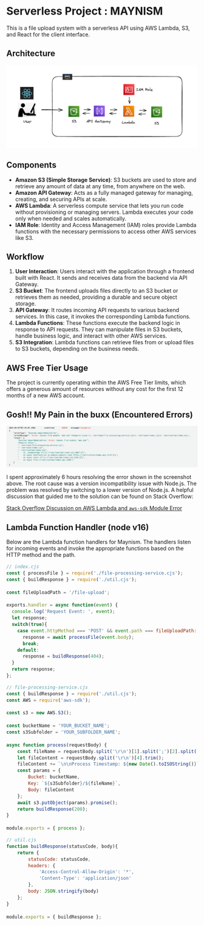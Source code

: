 # Serverless Project : MAYNISM
This is a file upload system with a serverless API using AWS Lambda, S3, and React for the client interface.

## Architecture
![Serverless Architecture Diagram](https://github.com/MayHyeyeonKim/maynism/blob/main/file-upload-system/images/serverless_architecture.png)


## Components
- **Amazon S3 (Simple Storage Service)**: S3 buckets are used to store and retrieve any amount of data at any time, from anywhere on the web.
- **Amazon API Gateway**: Acts as a fully managed gateway for managing, creating, and securing APIs at scale.
- **AWS Lambda**: A serverless compute service that lets you run code without provisioning or managing servers. Lambda executes your code only when needed and scales automatically.
- **IAM Role**: Identity and Access Management (IAM) roles provide Lambda functions with the necessary permissions to access other AWS services like S3.

## Workflow
1. **User Interaction**: Users interact with the application through a frontend built with React. It sends and receives data from the backend via API Gateway.
2. **S3 Bucket**: The frontend uploads files directly to an S3 bucket or retrieves them as needed, providing a durable and secure object storage.
3. **API Gateway**: It routes incoming API requests to various backend services. In this case, it invokes the corresponding Lambda functions.
4. **Lambda Functions**: These functions execute the backend logic in response to API requests. They can manipulate files in S3 buckets, handle business logic, and interact with other AWS services.
5. **S3 Integration**: Lambda functions can retrieve files from or upload files to S3 buckets, depending on the business needs.

## AWS Free Tier Usage
The project is currently operating within the AWS Free Tier limits, which offers a generous amount of resources without any cost for the first 12 months of a new AWS account.

## Gosh!! My Pain in the buxx (Encountered Errors)

![Error-CloudWatch](https://github.com/MayHyeyeonKim/maynism/blob/main/file-upload-system/images/error_log.png)

I spent approximately 6 hours resolving the error shown in the screenshot above. The root cause was a version incompatibility issue with Node.js. The problem was resolved by switching to a lower version of Node.js. A helpful discussion that guided me to the solution can be found on Stack Overflow:

[Stack Overflow Discussion on AWS Lambda and `aws-sdk` Module Error](https://stackoverflow.com/questions/74792293/aws-lambda-cannot-find-module-aws-sdk-in-build-a-basic-web-application-tutoria)


## Lambda Function Handler (node v16)

Below are the Lambda function handlers for Maynism. The handlers listen for incoming events and invoke the appropriate functions based on the HTTP method and the path.


```javascript
// index.cjs
const { processFile } = require('./file-processing-service.cjs');
const { buildResponse } = require('./util.cjs');

const fileUploadPath = '/file-upload';

exports.handler = async function(event) {
  console.log('Request Event: ', event);
  let response;
  switch(true){
    case event.httpMethod === 'POST' && event.path === fileUploadPath:
      response = await processFile(event.body);
      break;
    default:
      response = buildResponse(404);
  }
  return response;
};
```

```javascript
// file-processing-service.cjs
const { buildResponse } = require('./util.cjs');
const AWS = require('aws-sdk');

const s3 = new AWS.S3();

const bucketName = 'YOUR_BUCKET_NAME';
const s3Subfolder = 'YOUR_SUBFOLDER_NAME';

async function process(requestBody) {
    const fileName = requestBody.split('\r\n')[1].split(';')[2].split('=')[1].replace(/^"|"$/g, '').trim();
    let fileContent = requestBody.split('\r\n')[4].trim();
    fileContent += `\n\nProcess Timestamp: ${new Date().toISOString()}`
    const params = {
        Bucket: bucketName,
        Key: `${s3Subfolder}/${fileName}`,
        Body: fileContent
    };
    await s3.putObject(params).promise();
    return buildResponse(200);
}

module.exports = { process };

```

```javascript
// util.cjs
function buildResponse(statusCode, body){
    return {
        statusCode: statusCode,
        headers: {
            'Access-Control-Allow-Origin': '*',
            'Content-Type': 'application/json'
        },
        body: JSON.stringify(body)
    };
}

module.exports = { buildResponse };

```


